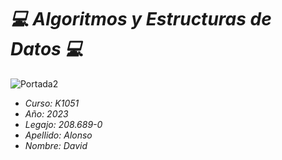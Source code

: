 # <em>💻 Algoritmos y Estructuras de Datos 💻</em>
![Portada2](https://user-images.githubusercontent.com/113206652/234992259-b73e7729-d93e-4822-a636-5b29154de9cc.jpg)
* <em> Curso: K1051 </em>
* <em> Año: 2023 </em>
* <em> Legajo: 208.689-0 </em>
* <em> Apellido: Alonso </em>
* <em> Nombre: David </em>

